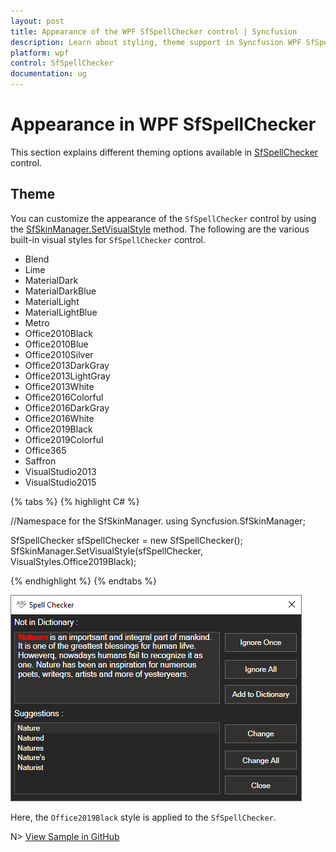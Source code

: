 ```yaml
---
layout: post
title: Appearance of the WPF SfSpellChecker control | Syncfusion
description: Learn about styling, theme support in Syncfusion WPF SfSpellChecker control and more details about the control features.
platform: wpf
control: SfSpellChecker
documentation: ug
---
```


# Appearance in WPF SfSpellChecker

This section explains different theming options available in [SfSpellChecker](https://help.syncfusion.com/cr/wpf/Syncfusion.Windows.Controls.SfSpellChecker.html) control.

## Theme

You can customize the appearance of the `SfSpellChecker` control by using the [SfSkinManager.SetVisualStyle](https://help.syncfusion.com/cr/wpf/Syncfusion.SfSkinmanager.SfSkinmanager.html#Syncfusion_SfSkinManager_SfSkinManager_SetVisualStyle_System_Windows_DependencyObject_Syncfusion_SfSkinManager_VisualStyles_) method. The following are the various built-in visual styles for `SfSpellChecker` control.

* Blend
* Lime
* MaterialDark
* MaterialDarkBlue
* MaterialLight
* MaterialLightBlue
* Metro
* Office2010Black
* Office2010Blue
* Office2010Silver
* Office2013DarkGray
* Office2013LightGray
* Office2013White
* Office2016Colorful
* Office2016DarkGray
* Office2016White
* Office2019Black
* Office2019Colorful
* Office365
* Saffron
* VisualStudio2013
* VisualStudio2015

{% tabs %}
{% highlight C# %}

//Namespace for the SfSkinManager.
using Syncfusion.SfSkinManager;

SfSpellChecker sfSpellChecker = new SfSpellChecker();
SfSkinManager.SetVisualStyle(sfSpellChecker, VisualStyles.Office2019Black);

{% endhighlight %}
{% endtabs %}

![SfSpellChecker with Office2019Black visual style](gettingstarted-images/Theme.png)

Here, the `Office2019Black` style is applied to the `SfSpellChecker`.

N> [View Sample in GitHub](https://github.com/SyncfusionExamples/WPF-SpellChecker-examples/tree/master/Samples/Themes)

